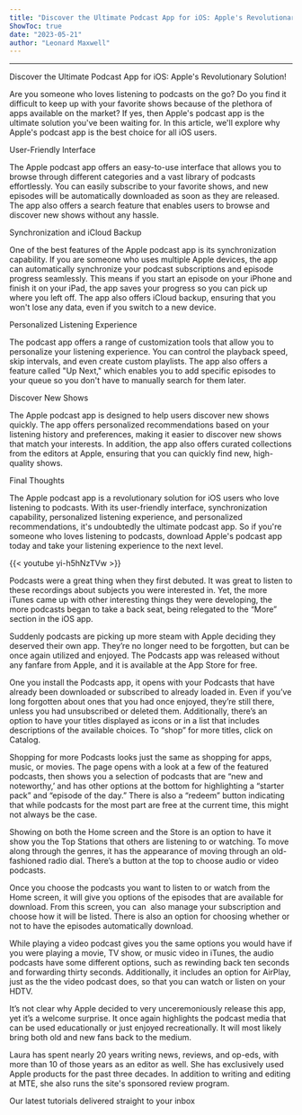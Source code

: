```yaml
---
title: "Discover the Ultimate Podcast App for iOS: Apple's Revolutionary Solution!"
ShowToc: true 
date: "2023-05-21"
author: "Leonard Maxwell"
---
```

*****
Discover the Ultimate Podcast App for iOS: Apple's Revolutionary Solution!

Are you someone who loves listening to podcasts on the go? Do you find it difficult to keep up with your favorite shows because of the plethora of apps available on the market? If yes, then Apple's podcast app is the ultimate solution you've been waiting for. In this article, we'll explore why Apple's podcast app is the best choice for all iOS users.

User-Friendly Interface

The Apple podcast app offers an easy-to-use interface that allows you to browse through different categories and a vast library of podcasts effortlessly. You can easily subscribe to your favorite shows, and new episodes will be automatically downloaded as soon as they are released. The app also offers a search feature that enables users to browse and discover new shows without any hassle.

Synchronization and iCloud Backup

One of the best features of the Apple podcast app is its synchronization capability. If you are someone who uses multiple Apple devices, the app can automatically synchronize your podcast subscriptions and episode progress seamlessly. This means if you start an episode on your iPhone and finish it on your iPad, the app saves your progress so you can pick up where you left off. The app also offers iCloud backup, ensuring that you won't lose any data, even if you switch to a new device.

Personalized Listening Experience

The podcast app offers a range of customization tools that allow you to personalize your listening experience. You can control the playback speed, skip intervals, and even create custom playlists. The app also offers a feature called "Up Next," which enables you to add specific episodes to your queue so you don't have to manually search for them later.

Discover New Shows

The Apple podcast app is designed to help users discover new shows quickly. The app offers personalized recommendations based on your listening history and preferences, making it easier to discover new shows that match your interests. In addition, the app also offers curated collections from the editors at Apple, ensuring that you can quickly find new, high-quality shows.

Final Thoughts

The Apple podcast app is a revolutionary solution for iOS users who love listening to podcasts. With its user-friendly interface, synchronization capability, personalized listening experience, and personalized recommendations, it's undoubtedly the ultimate podcast app. So if you're someone who loves listening to podcasts, download Apple's podcast app today and take your listening experience to the next level.

{{< youtube yi-h5hNzTVw >}} 



Podcasts were a great thing when they first debuted. It was great to listen to these recordings about subjects you were interested in. Yet, the more iTunes came up with other interesting things they were developing, the more podcasts began to take a back seat, being relegated to the “More” section in the iOS app.

Suddenly podcasts are picking up more steam with Apple deciding they deserved their own app. They’re no longer need to be forgotten, but can be once again utilized and enjoyed. The Podcasts app was released without any fanfare from Apple, and it is available at the App Store for free.
 

 
One you install the Podcasts app, it opens with your Podcasts that have already been downloaded or subscribed to already loaded in. Even if you’ve long forgotten about ones that you had once enjoyed, they’re still there, unless you had unsubscribed or deleted them. Additionally, there’s an option to have your titles displayed as icons or in a list that includes descriptions of the available choices. To “shop” for more titles, click on Catalog.
 
Shopping for more Podcasts looks just the same as shopping for apps, music, or movies. The page opens with a look at a few of the featured podcasts, then shows you a selection of podcasts that are “new and noteworthy,’ and has other options at the bottom for highlighting a “starter pack” and “episode of the day.” There is also a “redeem” button indicating that while podcasts for the most part are free at the current time, this might not always be the case.
 
Showing on both the Home screen and the Store is an option to have it show you the Top Stations that others are listening to or watching. To move along through the genres, it has the appearance of moving through an old-fashioned radio dial. There’s a button at the top to choose audio or video podcasts.
 
Once you choose the podcasts you want to listen to or watch from the Home screen, it will give you options of the episodes that are available for download. From this screen, you can  also manage your subscription and choose how it will be listed. There is also an option for choosing whether or not to have the episodes automatically download.
 
While playing a video podcast gives you the same options you would have if you were playing a movie, TV show, or music video in iTunes, the audio podcasts have some different options, such as rewinding back ten seconds and forwarding thirty seconds. Additionally, it includes an option for AirPlay, just as the the video podcast does, so that you can watch or listen on your HDTV.
 
It’s not clear why Apple decided to very unceremoniously release this app, yet it’s a welcome surprise. It once again highlights the podcast media that can be used educationally or just enjoyed recreationally. It will most likely bring both old and new fans back to the medium.
 
Laura has spent nearly 20 years writing news, reviews, and op-eds, with more than 10 of those years as an editor as well. She has exclusively used Apple products for the past three decades. In addition to writing and editing at MTE, she also runs the site's sponsored review program.
 
Our latest tutorials delivered straight to your inbox



